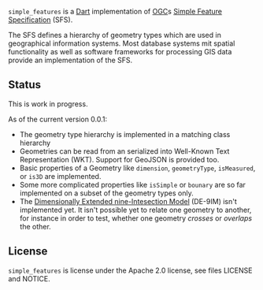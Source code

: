 `simple_features` is a [Dart](http://www.dartlang.org) implementation of 
[OGC](http://www.opengeospatial.org/)s 
[Simple Feature Specification](http://www.opengeospatial.org/standards/sfa) (SFS).

The SFS defines a hierarchy of geometry types which are used in 
geographical information systems. Most database systems mit spatial
functionality as well as software frameworks for processing GIS data provide
an implementation of the SFS. 


## Status
This is work in progress. 

As of the current version 0.0.1:

* The geometry type hierarchy is implemented in a matching class hierarchy
* Geometries can be read from an serialized into Well-Known Text Representation
  (WKT). Support for GeoJSON is provided too. 
* Basic properties of a Geometry like `dimension`, `geometryType`, `isMeasured`,
  or `is3D` are implemented.
* Some more complicated properties like `isSimple` or `bounary` are so far
  implemented on a subset of the geometry types only.
* The [Dimensionally Extended nine-Intesection Model](http://en.wikipedia.org/wiki/DE-9IM)
  (DE-9IM) isn't implemented yet. It isn't possible yet to relate one geometry
  to another, for instance in order to test, whether one geometry *crosses* or
  *overlaps* the other.  


## License 
`simple_features` is license under the Apache 2.0 license, see files LICENSE and NOTICE.

	